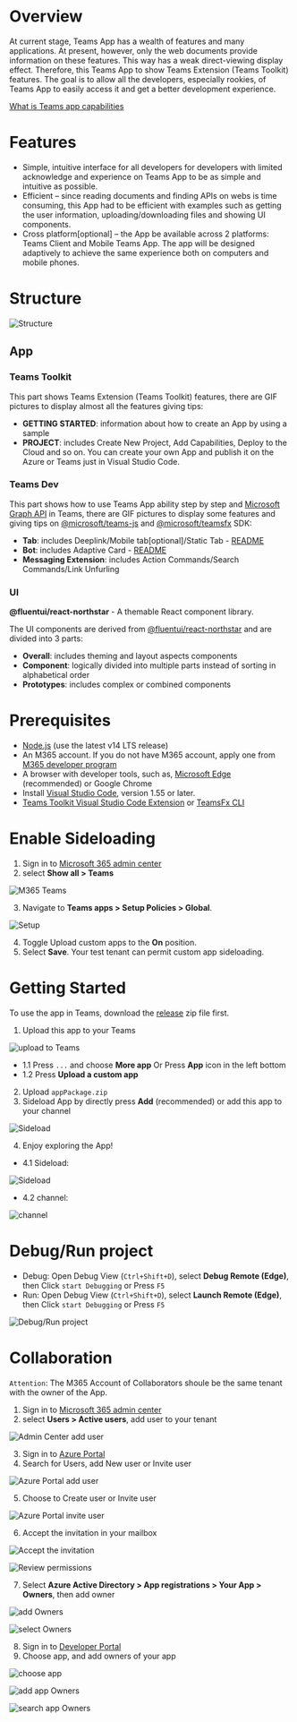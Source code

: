 # Overview

At current stage, Teams App has a wealth of features and many applications. At present, however, only the web documents provide information on these features. This way has a weak direct-viewing display effect. Therefore, this Teams App to show Teams Extension (Teams Toolkit) features. The goal is to allow all the developers, especially rookies, of Teams App to easily access it and get a better development experience.

[What is Teams app capabilities](https://aka.ms/teamsfx-capabilities-overview)

# Features

- Simple, intuitive interface for all developers for developers with limited acknowledge and experience on Teams App to be as simple and intuitive as possible.
- Efficient – since reading documents and finding APIs on webs is time consuming, this App had to be efficient with examples such as getting the user information, uploading/downloading files and showing UI components.
- Cross platform[optional] – the App be available across 2 platforms: Teams Client and Mobile Teams App. The app will be designed adaptively to achieve the same experience both on computers and mobile phones.

# Structure

![Structure](https://user-images.githubusercontent.com/87359629/137247676-f46624aa-9927-432a-8c8e-966fde431aae.png)

## App

### Teams Toolkit

This part shows Teams Extension (Teams Toolkit) features, there are GIF pictures to display almost all the features giving tips:

- **GETTING STARTED**: information about how to create an App by using a sample
- **PROJECT**: includes Create New Project, Add Capabilities, Deploy to the Cloud and so on. You can create your own App and publish it on the Azure or Teams just in Visual Studio Code.

### Teams Dev

This part shows how to use Teams App ability step by step and [Microsoft Graph API](https://developer.microsoft.com/en-us/graph/graph-explorer) in Teams, there are GIF pictures to display some features and giving tips on [@microsoft/teams-js](https://docs.microsoft.com/en-us/javascript/api/@microsoft/teams-js/?view=msteams-client-js-latest) and [@microsoft/teamsfx](https://docs.microsoft.com/en-us/javascript/api/@microsoft/teamsfx/?view=msteams-client-js-latest) SDK:

- **Tab**: includes Deeplink/Mobile tab[optional]/Static Tab - [README](./tabs/README.md)
- **Bot**: includes Adaptive Card - [README](./bot/README.md)
- **Messaging Extension**: includes Action Commands/Search Commands/Link Unfurling

### UI

**@fluentui/react-northstar** - A themable React component library.

The UI components are derived from [@fluentui/react-northstar](https://fluentsite.z22.web.core.windows.net/0.57.0/) and are divided into 3 parts:

- **Overall**: includes theming and layout aspects components
- **Component**: logically divided into multiple parts instead of sorting in alphabetical order
- **Prototypes**: includes complex or combined components

# Prerequisites

- [Node.js](https://nodejs.org/en/) (use the latest v14 LTS release)
- An M365 account. If you do not have M365 account, apply one from [M365 developer program](https://developer.microsoft.com/en-us/microsoft-365/dev-program)
- A browser with developer tools, such as, [Microsoft Edge](https://www.microsoft.com/en-us/edge) (recommended) or Google Chrome
- Install [Visual Studio Code](https://code.visualstudio.com/download), version 1.55 or later.
- [Teams Toolkit Visual Studio Code Extension](https://aka.ms/teams-toolkit) or [TeamsFx CLI](https://aka.ms/teamsfx-cli)

# Enable Sideloading
1. Sign in to [Microsoft 365 admin center](https://admin.microsoft.com/Adminportal/Home?source=applauncher#/homepage#%2F)
2. select **Show all > Teams**

![M365 Teams](https://user-images.githubusercontent.com/87359629/137050835-8cb5a2d1-d79d-49b4-bab0-ec8daabd71a9.png)

3. Navigate to **Teams apps > Setup Policies > Global**.

![Setup](https://user-images.githubusercontent.com/87359629/137051062-70ea5db4-331d-487b-9959-de76a8156a26.png)

4. Toggle Upload custom apps to the **On** position.
5. Select **Save**. Your test tenant can permit custom app sideloading.

# Getting Started
To use the app in Teams, download the [release](https://github.com/t-lji/fx-example/releases/tag/v1.0.0) zip file first.

1. Upload this app to your Teams

![upload to Teams](https://user-images.githubusercontent.com/87359629/136642265-d7c18c34-a9bc-4da0-b7c7-6b61a8bb4a1b.png)

  - 1.1 Press `...` and choose **More app** Or Press **App** icon in the left bottom
  - 1.2 Press **Upload a custom app**
2. Upload `appPackage.zip`
3. Sideload App by directly press **Add** (recommended) or add this app to your channel

![Sideload](https://user-images.githubusercontent.com/87359629/136642391-e5d20b7d-98f4-42b3-9ad5-538111c9ed43.png)

4. Enjoy exploring the App!
  - 4.1 Sideload:

  ![Sideload](https://user-images.githubusercontent.com/87359629/136642445-60c87b9a-bf4a-40d6-9aac-114acc0a3c91.png)
  
  - 4.2 channel:
  
  ![channel](https://user-images.githubusercontent.com/87359629/136642462-acc23084-0f0a-480d-9602-c05f40566fbe.png)

# Debug/Run project
- Debug: Open Debug View (`Ctrl+Shift+D`), select **Debug Remote (Edge)**, then Click  `start Debugging` or Press `F5`
- Run: Open Debug View (`Ctrl+Shift+D`), select **Launch Remote (Edge)**, then Click  `start Debugging` or Press `F5`

![Debug/Run project](tabs/public/pic/getting_start_run.png)

# Collaboration
`Attention`: The M365 Account of Collaborators shoule be the same tenant with the owner of the App.

1. Sign in to [Microsoft 365 admin center](https://admin.microsoft.com/Adminportal/Home?source=applauncher#/homepage#%2F)
2. select **Users > Active users**, add user to your tenant

![Admin Center add user](https://user-images.githubusercontent.com/87359629/137248753-11a4e176-60aa-41f9-8d24-81a214dc630c.png)

3. Sign in to [Azure Portal](https://ms.portal.azure.com/#home)
4. Search for Users, add New user or Invite user

![Azure Portal add user](https://user-images.githubusercontent.com/87359629/137249140-3bb1fd19-2108-41a2-aa3f-1faafa7406bc.png)

5. Choose to Create user or Invite user

![Azure Portal invite user](https://user-images.githubusercontent.com/87359629/137260029-92f22dca-eb6a-42b8-a3bb-fa9461fd7c29.png)

6. Accept the invitation in your mailbox

![Accept the invitation](https://user-images.githubusercontent.com/87359629/137249525-2b3a1ff2-ad4b-4a09-bb7a-73a068da4462.png)

![Review permissions](https://user-images.githubusercontent.com/87359629/137249706-42840400-375e-4a73-9a6f-3b07ff0dfdbd.png)

7. Select **Azure Active Directory > App registrations > Your App > Owners**, then add owner

![add Owners](https://user-images.githubusercontent.com/87359629/137261599-e2412a69-c71b-4805-993a-ebec2e947d61.png)

![select Owners](https://user-images.githubusercontent.com/87359629/137261835-978829ac-03d5-4f75-9222-757112c59938.png)

8. Sign in to [Developer Portal](https://dev.teams.microsoft.com/home)
9. Choose app, and add owners of your app

![choose app](https://user-images.githubusercontent.com/87359629/137262166-014ae69d-503a-435a-936d-a34c1ab9342a.png)

![add app Owners](https://user-images.githubusercontent.com/87359629/137262289-65b9f00d-b16e-4e73-a290-28db5af8bf15.png)

![search app Owners](https://user-images.githubusercontent.com/87359629/137263102-98b31c15-46a0-4c38-89d6-aed5b750aeaa.png)

